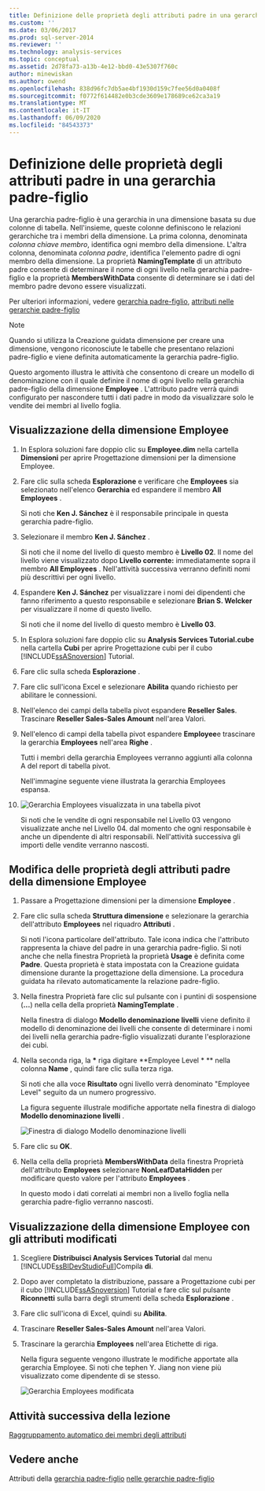```yaml
---
title: Definizione delle proprietà degli attributi padre in una gerarchia padre-figlio | Microsoft Docs
ms.custom: ''
ms.date: 03/06/2017
ms.prod: sql-server-2014
ms.reviewer: ''
ms.technology: analysis-services
ms.topic: conceptual
ms.assetid: 2d78fa73-a13b-4e12-bbd0-43e5307f760c
author: minewiskan
ms.author: owend
ms.openlocfilehash: 838d96fc7db5ae4bf1930d159c7fee56d0a0408f
ms.sourcegitcommit: f0772f614482e0b3cde3609e178689ce62ca3a19
ms.translationtype: MT
ms.contentlocale: it-IT
ms.lasthandoff: 06/09/2020
ms.locfileid: "84543373"
---
```

# <a name="defining-parent-attribute-properties-in-a-parent-child-hierarchy"></a>Definizione delle proprietà degli attributi padre in una gerarchia padre-figlio
  Una gerarchia padre-figlio è una gerarchia in una dimensione basata su due colonne di tabella. Nell'insieme, queste colonne definiscono le relazioni gerarchiche tra i membri della dimensione. La prima colonna, denominata *colonna chiave membro*, identifica ogni membro della dimensione. L'altra colonna, denominata *colonna padre*, identifica l'elemento padre di ogni membro della dimensione. La proprietà **NamingTemplate** di un attributo padre consente di determinare il nome di ogni livello nella gerarchia padre-figlio e la proprietà **MembersWithData** consente di determinare se i dati del membro padre devono essere visualizzati.

 Per ulteriori informazioni, vedere [gerarchia padre-figlio](multidimensional-models/parent-child-dimension.md), [attributi nelle gerarchie padre-figlio](multidimensional-models/parent-child-dimension-attributes.md)

> [!NOTE]
>  Quando si utilizza la Creazione guidata dimensione per creare una dimensione, vengono riconosciute le tabelle che presentano relazioni padre-figlio e viene definita automaticamente la gerarchia padre-figlio.

 Questo argomento illustra le attività che consentono di creare un modello di denominazione con il quale definire il nome di ogni livello nella gerarchia padre-figlio della dimensione **Employee** . L'attributo padre verrà quindi configurato per nascondere tutti i dati padre in modo da visualizzare solo le vendite dei membri al livello foglia.

## <a name="browsing-the-employee-dimension"></a>Visualizzazione della dimensione Employee

1.  In Esplora soluzioni fare doppio clic su **Employee.dim** nella cartella **Dimensioni** per aprire Progettazione dimensioni per la dimensione Employee.

2.  Fare clic sulla scheda **Esplorazione** e verificare che **Employees** sia selezionato nell'elenco **Gerarchia** ed espandere il membro **All Employees** .

     Si noti che **Ken J. Sánchez** è il responsabile principale in questa gerarchia padre-figlio.

3.  Selezionare il membro **Ken J. Sánchez** .

     Si noti che il nome del livello di questo membro è **Livello 02**. Il nome del livello viene visualizzato dopo **Livello corrente:** immediatamente sopra il membro **All Employees** . Nell'attività successiva verranno definiti nomi più descrittivi per ogni livello.

4.  Espandere **Ken J. Sánchez** per visualizzare i nomi dei dipendenti che fanno riferimento a questo responsabile e selezionare **Brian S. Welcker** per visualizzare il nome di questo livello.

     Si noti che il nome del livello di questo membro è **Livello 03**.

5.  In Esplora soluzioni fare doppio clic su **Analysis Services Tutorial.cube** nella cartella **Cubi** per aprire Progettazione cubi per il cubo [!INCLUDE[ssASnoversion](../includes/ssasnoversion-md.md)] Tutorial.

6.  Fare clic sulla scheda **Esplorazione** .

7.  Fare clic sull'icona Excel e selezionare **Abilita** quando richiesto per abilitare le connessioni.

8.  Nell'elenco dei campi della tabella pivot espandere **Reseller Sales**. Trascinare **Reseller Sales-Sales Amount** nell'area Valori.

9. Nell'elenco di campi della tabella pivot espandere **Employee**e trascinare la gerarchia **Employees** nell'area **Righe** .

     Tutti i membri della gerarchia Employees verranno aggiunti alla colonna A del report di tabella pivot.

     Nell'immagine seguente viene illustrata la gerarchia Employees espansa.

10. ![Gerarchia Employees visualizzata in una tabella pivot](../../2014/tutorials/media/l4-employee-1.gif "Gerarchia Employees visualizzata in una tabella pivot")

     Si noti che le vendite di ogni responsabile nel Livello 03 vengono visualizzate anche nel Livello 04. dal momento che ogni responsabile è anche un dipendente di altri responsabili. Nell'attività successiva gli importi delle vendite verranno nascosti.

## <a name="modifying-parent-attribute-properties-in-the-employee-dimension"></a>Modifica delle proprietà degli attributi padre della dimensione Employee

1.  Passare a Progettazione dimensioni per la dimensione **Employee** .

2.  Fare clic sulla scheda **Struttura dimensione** e selezionare la gerarchia dell'attributo **Employees** nel riquadro **Attributi** .

     Si noti l'icona particolare dell'attributo. Tale icona indica che l'attributo rappresenta la chiave del padre in una gerarchia padre-figlio. Si noti anche che nella finestra Proprietà la proprietà **Usage** è definita come **Padre**. Questa proprietà è stata impostata con la Creazione guidata dimensione durante la progettazione della dimensione. La procedura guidata ha rilevato automaticamente la relazione padre-figlio.

3.  Nella finestra Proprietà fare clic sul pulsante con i puntini di sospensione (**...**) nella cella della proprietà **NamingTemplate** .

     Nella finestra di dialogo **Modello denominazione livelli** viene definito il modello di denominazione dei livelli che consente di determinare i nomi dei livelli nella gerarchia padre-figlio visualizzati durante l'esplorazione dei cubi.

4.  Nella seconda riga, la **\*** riga digitare **Employee Level \* ** nella colonna **Name** , quindi fare clic sulla terza riga.

     Si noti che alla voce **Risultato** ogni livello verrà denominato "Employee Level" seguito da un numero progressivo.

     La figura seguente illustrale modifiche apportate nella finestra di dialogo **Modello denominazione livelli** .

     ![Finestra di dialogo Modello denominazione livelli](../../2014/tutorials/media/l4-namingtemplate.gif "Finestra di dialogo Modello denominazione livelli")

5.  Fare clic su **OK**.

6.  Nella cella della proprietà **MembersWithData** della finestra Proprietà dell'attributo **Employees** selezionare **NonLeafDataHidden** per modificare questo valore per l'attributo **Employees** .

     In questo modo i dati correlati ai membri non a livello foglia nella gerarchia padre-figlio verranno nascosti.

## <a name="browsing-the-employee-dimension-with-the-modified-attributes"></a>Visualizzazione della dimensione Employee con gli attributi modificati

1.  Scegliere **Distribuisci Analysis Services Tutorial** dal menu [!INCLUDE[ssBIDevStudioFull](../includes/ssbidevstudiofull-md.md)]Compila **di**.

2.  Dopo aver completato la distribuzione, passare a Progettazione cubi per il cubo [!INCLUDE[ssASnoversion](../includes/ssasnoversion-md.md)] Tutorial e fare clic sul pulsante **Riconnetti** sulla barra degli strumenti della scheda **Esplorazione** .

3.  Fare clic sull'icona di Excel, quindi su **Abilita**.

4.  Trascinare **Reseller Sales-Sales Amount** nell'area Valori.

5.  Trascinare la gerarchia **Employees** nell'area Etichette di riga.

     Nella figura seguente vengono illustrate le modifiche apportate alla gerarchia Employee. Si noti che tephen Y. Jiang non viene più visualizzato come dipendente di se stesso.

     ![Gerarchia Employees modificata](../../2014/tutorials/media/l4-employee-2.png "Gerarchia Employees modificata")

## <a name="next-task-in-lesson"></a>Attività successiva della lezione
 [Raggruppamento automatico dei membri degli attributi](lesson-4-3-automatically-grouping-attribute-members.md)

## <a name="see-also"></a>Vedere anche
 Attributi della [gerarchia padre-figlio](multidimensional-models/parent-child-dimension.md) [nelle gerarchie padre-figlio](multidimensional-models/parent-child-dimension-attributes.md)


